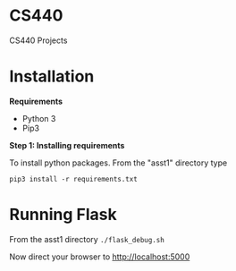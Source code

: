 # CS440
CS440 Projects

# Installation

**Requirements**

- Python 3
- Pip3

**Step 1: Installing requirements**

To install python packages. From the "asst1" directory type 

```pip3 install -r requirements.txt```

# Running Flask
From the asst1 directory
```./flask_debug.sh```

Now direct your browser to [http://localhost:5000](http://localhost:5000)
